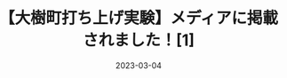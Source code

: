---
external: true
url: https://kachimai.jp/article/index.php?no=581547
draft: false 
title: 【大樹町打ち上げ実験】メディアに掲載されました！[1]
description: 十勝毎日新聞に掲載されました。
date: 2023-03-04
---